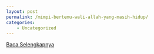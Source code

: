 ```yaml
---
layout: post
permalink: /mimpi-bertemu-wali-allah-yang-masih-hidup/
categories:
    - Uncategorized
---
```


[Baca Selengkapnya](/03)
